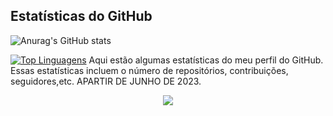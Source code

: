 <!-- Inclua o título ou uma descrição para as estatísticas -->
## Estatísticas do GitHub
<!-- Substitua "Crislaine-Doria" pelo seu nome de usuário do GitHub -->
![Anurag's GitHub stats](https://github-readme-stats.vercel.app/api?username=Crislaine-Doria&show_icons=true&theme=radical)
<!-- Adicione uma breve descrição ou informações adicionais -->
[![Top Linguagens](https://github-readme-stats.vercel.app/api/top-langs/?username=Crislaine-Doria&layout=compact)](https://github.com/Crislaine-Doria/github-readme-stats)
Aqui estão algumas estatísticas do meu perfil do GitHub. Essas estatísticas incluem o número de repositórios, contribuições, seguidores,etc.
APARTIR DE JUNHO DE 2023.
<!-- Adicione uma breve descrição ou informações adicionais -->
<p align="center">
  <a href="https://skillicons.dev">
    <img src="https://skillicons.dev/icons?i=git,mysql,dart,flutter" />
  </a>
</p>
